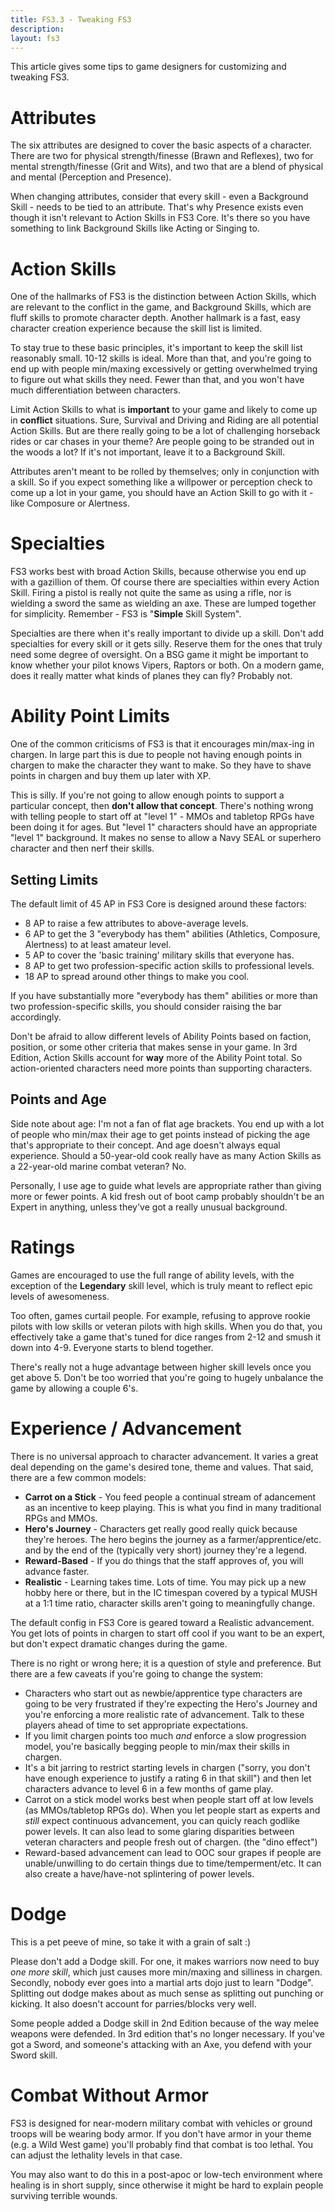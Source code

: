 ```yaml
---
title: FS3.3 - Tweaking FS3
description:
layout: fs3
---
```


This article gives some tips to game designers for customizing and tweaking FS3.

# Attributes

The six attributes are designed to cover the basic aspects of a character.  There are two for physical strength/finesse (Brawn and Reflexes), two for mental strength/finesse (Grit and Wits), and two that are a blend of physical and mental (Perception and Presence). 

When changing attributes, consider that every skill - even a Background Skill - needs to be tied to an attribute.  That's why Presence exists even though it isn't relevant to Action Skills in FS3 Core.  It's there so you have something to link Background Skills like Acting or Singing to.

# Action Skills

One of the hallmarks of FS3 is the distinction between Action Skills, which are relevant to the conflict in the game, and Background Skills, which are fluff skills to promote character depth. Another hallmark is a fast, easy character creation experience because the skill list is limited.

To stay true to these basic principles, it's important to keep the skill list reasonably small.  10-12 skills is ideal.  More than that, and you're going to end up with people min/maxing excessively or getting overwhelmed trying to figure out what skills they need.  Fewer than that, and you won't have much differentiation between characters.

Limit Action Skills to what is **important** to your game and likely to come up in **conflict** situations.  Sure, Survival and Driving and Riding are all potential Action Skills.  But are there really going to be a lot of challenging horseback rides or car chases in your theme?  Are people going to be stranded out in the woods a lot?   If it's not important, leave it to a Background Skill.

Attributes aren't meant to be rolled by themselves; only in conjunction with a skill.  So if you expect something like a willpower or perception check to come up a lot in your game, you should have an Action Skill to go with it - like Composure or Alertness.

# Specialties

FS3 works best with broad Action Skills, because otherwise you end up with a gazillion of them.  Of course there are specialties within every Action Skill.  Firing a pistol is really not quite the same as using a rifle, nor is wielding a sword the same as wielding an axe.  These are lumped together for simplicity.  Remember - FS3 is "**Simple** Skill System".   

Specialties are there when it's really important to divide up a skill.  Don't add specialties for every skill or it gets silly.  Reserve them for the ones that truly need some degree of oversight.  On a BSG game it might be important to know whether your pilot knows Vipers, Raptors or both.  On a modern game, does it really matter what kinds of planes they can fly?  Probably not.

# Ability Point Limits

One of the common criticisms of FS3 is that it encourages min/max-ing in chargen.  In large part this is due to people not having enough points in chargen to make the character they want to make.  So they have to shave points in chargen and buy them up later with XP.

This is silly.  If you're not going to allow enough points to support a particular concept, then **don't allow that concept**.  There's nothing wrong with telling people to start off at "level 1" - MMOs and tabletop RPGs have been doing it for ages.  But "level 1" characters should have an appropriate "level 1" background.  It makes no sense to allow a Navy SEAL or superhero character and then nerf their skills.

## Setting Limits

The default limit of 45 AP in FS3 Core is designed around these factors:

* 8 AP to raise a few attributes to above-average levels.
* 6 AP to get the 3 "everybody has them" abilities (Athletics, Composure, Alertness) to at least amateur level.
* 5 AP to cover the 'basic training' military skills that everyone has.
* 8 AP to get two profession-specific action skills to professional levels.
* 18 AP to spread around other things to make you cool.

If you have substantially more "everybody has them" abilities or more than two profession-specific skills, you should consider raising the bar accordingly.

Don't be afraid to allow different levels of Ability Points based on faction, position, or some other criteria that makes sense in your game.  In 3rd Edition, Action Skills account for **way** more of the Ability Point total.  So action-oriented characters need more points than supporting characters.

## Points and Age

Side note about age:  I'm not a fan of flat age brackets.  You end up with a lot of people who min/max their age to get points instead of picking the age that's appropriate to their concept.  And age doesn't always equal experience.  Should a 50-year-old cook really have as many Action Skills as a 22-year-old marine combat veteran?  No.

Personally, I use age to guide what levels are appropriate rather than giving more or fewer points.  A kid fresh out of boot camp probably shouldn't be an Expert in anything, unless they've got a really unusual background.

# Ratings

Games are encouraged to use the full range of ability levels, with the exception of the **Legendary** skill level, which is truly meant to reflect epic levels of awesomeness.

Too often, games curtail people.  For example, refusing to approve rookie pilots with low skills or veteran pilots with high skills.  When you do that, you effectively take a game that's tuned for dice ranges from 2-12 and smush it down into 4-9.  Everyone starts to blend together.

There's really not a huge advantage between higher skill levels once you get above 5.  Don't be too worried that you're going to hugely unbalance the game by allowing a couple 6's.

# Experience / Advancement

There is no universal approach to character advancement.  It varies a great deal depending on the game's desired tone, theme and values.  That said, there are a few common models:

* **Carrot on a Stick** - You feed people a continual stream of adancement as an incentive to keep playing.   This is what you find in many traditional RPGs and MMOs.
* **Hero's Journey** - Characters get really good really quick because they're heroes.  The hero begins the journey as a farmer/apprentice/etc. and by the end of the (typically very short) journey they're a legend.
* **Reward-Based** - If you do things that the staff approves of, you will advance faster.
* **Realistic** - Learning takes time.  Lots of time.  You may pick up a new hobby here or there, but in the IC timespan covered by a typical MUSH at a 1:1 time ratio, character skills aren't going to meaningfully change.

The default config in FS3 Core is geared toward a Realistic advancement.  You get lots of points in chargen to start off cool if you want to be an expert, but don't expect dramatic changes during the game.

There is no right or wrong here; it is a question of style and preference.  But there are a few caveats if you're going to change the system:

* Characters who start out as newbie/apprentice type characters are going to be very frustrated if they're expecting the Hero's Journey and you're enforcing a more realistic rate of advancement.  Talk to these players ahead of time to set appropriate expectations.
* If you limit chargen points too much *and* enforce a slow progression model, you're basically begging people to min/max their skills in chargen.
* It's a bit jarring to restrict starting levels in chargen ("sorry, you don't have enough experience to justify a rating 6 in that skill") and then let characters advance to level 6 in a few months of game play.
* Carrot on a stick model works best when people start off at low levels (as MMOs/tabletop RPGs do).  When you let people start as experts and *still* expect continuous advancement, you can quicly reach godlike power levels.  It can also lead to some glaring disparities between veteran characters and people fresh out of chargen. (the "dino effect")
* Reward-based advancement can lead to OOC sour grapes if people are unable/unwilling to do certain things due to time/temperment/etc.  It can also create a have/have-not splintering of power levels.


# Dodge

This is a pet peeve of mine, so take it with a grain of salt :)

Please don't add a Dodge skill.  For one, it makes warriors now need to buy *one more skill*, which just causes more min/maxing and silliness in chargen.  Secondly, nobody ever goes into a martial arts dojo just to learn "Dodge".  Splitting out dodge makes about as much sense as splitting out punching or kicking.  It also doesn't account for parries/blocks very well.

Some people added a Dodge skill in 2nd Edition because of the way melee weapons were defended.  In 3rd edition that's no longer necessary.   If you've got a Sword, and someone's attacking with an Axe, you defend with your Sword skill.

# Combat Without Armor

FS3 is designed for near-modern military combat with vehicles or ground troops will be wearing body armor.  If you don't have armor in your theme (e.g. a Wild West game) you'll probably find that combat is too lethal.  You can adjust the lethality levels in that case.

You may also want to do this in a post-apoc or low-tech environment where healing is in short supply, since otherwise it might be hard to explain people surviving terrible wounds.